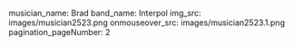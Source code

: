 musician_name: Brad
band_name: Interpol
img_src: images/musician2523.png
onmouseover_src: images/musician2523.1.png
pagination_pageNumber: 2